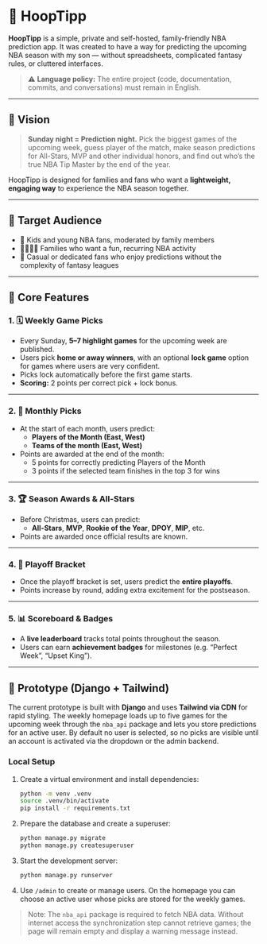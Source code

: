 # 🏀 HoopTipp

**HoopTipp** is a simple, private and self-hosted, family-friendly NBA prediction app. It was created to have a way for predicting the upcoming NBA season with my son — without spreadsheets, complicated fantasy rules, or cluttered interfaces.

> ⚠️ **Language policy:** The entire project (code, documentation, commits, and conversations) must remain in English.

---

## 🎯 Vision

> **Sunday night = Prediction night.**
> Pick the biggest games of the upcoming week, guess player of the match, make season predictions for All-Stars, MVP and other individual honors, and find out who’s the true NBA Tip Master by the end of the year.

HoopTipp is designed for families and fans who want a **lightweight, engaging way** to experience the NBA season together.

---

## 👥 Target Audience

- 🧒 Kids and young NBA fans, moderated by family members
- 👨‍👩‍👧‍👦 Families who want a fun, recurring NBA activity
- 🏀 Casual or dedicated fans who enjoy predictions without the complexity of fantasy leagues

---

## 🧩 Core Features

### 1. 🗓 Weekly Game Picks
- Every Sunday, **5–7 highlight games** for the upcoming week are published.
- Users pick **home or away winners**, with an optional **lock game** option for games where users are very confident.
- Picks lock automatically before the first game starts.
- **Scoring:** 2 points per correct pick + lock bonus.

---

### 2. 📅 Monthly Picks
- At the start of each month, users predict:
  - **Players of the Month (East, West)**
  - **Teams of the month (East, West)**
- Points are awarded at the end of the month:
  - 5 points for correctly predicting Players of the Month
  - 3 points if the selected team finishes in the top 3 for wins

---

### 3. 🏆 Season Awards & All-Stars
- Before Christmas, users can predict:
  - **All-Stars**, **MVP**, **Rookie of the Year**, **DPOY**, **MIP**, etc.
- Points are awarded once official results are known.

---

### 4. 🌳 Playoff Bracket
- Once the playoff bracket is set, users predict the **entire playoffs**.
- Points increase by round, adding extra excitement for the postseason.

---

### 5. 📊 Scoreboard & Badges
- A **live leaderboard** tracks total points throughout the season.
- Users can earn **achievement badges** for milestones (e.g. “Perfect Week”, “Upset King”).

---

## 🚀 Prototype (Django + Tailwind)

The current prototype is built with **Django** and uses **Tailwind via CDN** for rapid styling. The weekly homepage loads up to five games for the upcoming week through the `nba_api` package and lets you store predictions for an active user. By default no user is selected, so no picks are visible until an account is activated via the dropdown or the admin backend.

### Local Setup

1. Create a virtual environment and install dependencies:

   ```bash
   python -m venv .venv
   source .venv/bin/activate
   pip install -r requirements.txt
   ```

2. Prepare the database and create a superuser:

   ```bash
   python manage.py migrate
   python manage.py createsuperuser
   ```

3. Start the development server:

   ```bash
   python manage.py runserver
   ```

4. Use `/admin` to create or manage users. On the homepage you can choose an active user whose picks are stored for the weekly games.

> Note: The `nba_api` package is required to fetch NBA data. Without internet access the synchronization step cannot retrieve games; the page will remain empty and display a warning message instead.
